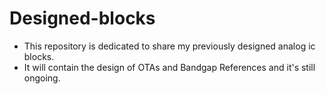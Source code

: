 # Designed-blocks
- This repository is dedicated to share my previously designed analog ic blocks.
- It will contain the design of OTAs and Bandgap References and it's still ongoing.
